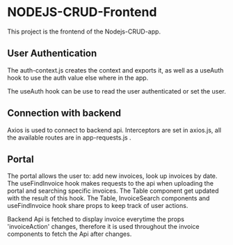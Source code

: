 # NODEJS-CRUD-Frontend

This project is the frontend of the Nodejs-CRUD-app.

## User Authentication

The auth-context.js creates the context and exports it, as well as a useAuth hook to use the auth value else where in the app.

The useAuth hook can be use to read the user authenticated or set the user.

## Connection with backend

Axios is used to connect to backend api. Interceptors are set in axios.js, all the available routes are in app-requests.js .

## Portal

The portal allows the user to: add new invoices, look up invoices by date.
The useFindInvoice hook makes requests to the api when uploading the portal and searching specific invoices. The Table component get updated with the result of this hook.
The Table, InvoiceSearch components and useFindInvoice hook share props to keep track of user actions.

Backend Api is fetched to display invoice everytime the props 'invoiceAction' changes, therefore it is used throughout the invoice components to fetch the Api after changes.